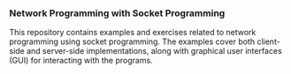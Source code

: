 ### Network Programming with Socket Programming
This repository contains examples and exercises related to network programming using socket programming. 
The examples cover both client-side and server-side implementations, along with graphical user interfaces (GUI) for interacting with the programs.
